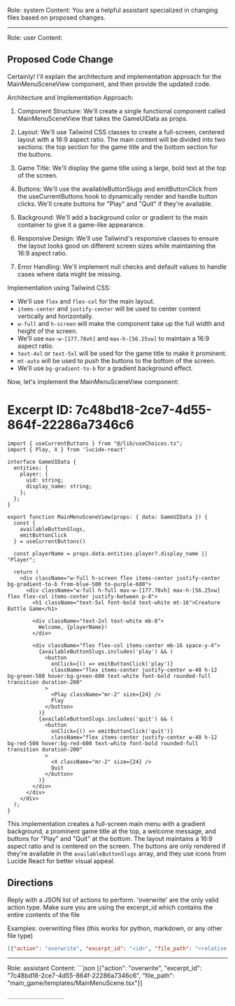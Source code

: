 Role: system
Content: You are a helpful assistant specialized in changing files based on proposed changes.
__________________
Role: user
Content: 
## Proposed Code Change
Certainly! I'll explain the architecture and implementation approach for the MainMenuSceneView component, and then provide the updated code.

Architecture and Implementation Approach:

1. Component Structure:
   We'll create a single functional component called MainMenuSceneView that takes the GameUIData as props.

2. Layout:
   We'll use Tailwind CSS classes to create a full-screen, centered layout with a 16:9 aspect ratio. The main content will be divided into two sections: the top section for the game title and the bottom section for the buttons.

3. Game Title:
   We'll display the game title using a large, bold text at the top of the screen.

4. Buttons:
   We'll use the availableButtonSlugs and emitButtonClick from the useCurrentButtons hook to dynamically render and handle button clicks. We'll create buttons for "Play" and "Quit" if they're available.

5. Background:
   We'll add a background color or gradient to the main container to give it a game-like appearance.

6. Responsive Design:
   We'll use Tailwind's responsive classes to ensure the layout looks good on different screen sizes while maintaining the 16:9 aspect ratio.

7. Error Handling:
   We'll implement null checks and default values to handle cases where data might be missing.

Implementation using Tailwind CSS:

- We'll use `flex` and `flex-col` for the main layout.
- `items-center` and `justify-center` will be used to center content vertically and horizontally.
- `w-full` and `h-screen` will make the component take up the full width and height of the screen.
- We'll use `max-w-[177.78vh]` and `max-h-[56.25vw]` to maintain a 16:9 aspect ratio.
- `text-4xl` or `text-5xl` will be used for the game title to make it prominent.
- `mt-auto` will be used to push the buttons to the bottom of the screen.
- We'll use `bg-gradient-to-b` for a gradient background effect.

Now, let's implement the MainMenuSceneView component:

# Excerpt ID: 7c48bd18-2ce7-4d55-864f-22286a7346c6
```tsx main_game/templates/MainMenuScene.tsx
import { useCurrentButtons } from "@/lib/useChoices.ts";
import { Play, X } from 'lucide-react'

interface GameUIData {
  entities: {
    player: {
      uid: string;
      display_name: string;
    };
  };
}

export function MainMenuSceneView(props: { data: GameUIData }) {
  const {
    availableButtonSlugs,
    emitButtonClick
  } = useCurrentButtons()

  const playerName = props.data.entities.player?.display_name || "Player";

  return (
    <div className="w-full h-screen flex items-center justify-center bg-gradient-to-b from-blue-500 to-purple-600">
      <div className="w-full h-full max-w-[177.78vh] max-h-[56.25vw] flex flex-col items-center justify-between p-8">
        <h1 className="text-5xl font-bold text-white mt-16">Creature Battle Game</h1>
        
        <div className="text-2xl text-white mb-8">
          Welcome, {playerName}!
        </div>

        <div className="flex flex-col items-center mb-16 space-y-4">
          {availableButtonSlugs.includes('play') && (
            <button
              onClick={() => emitButtonClick('play')}
              className="flex items-center justify-center w-48 h-12 bg-green-500 hover:bg-green-600 text-white font-bold rounded-full transition duration-200"
            >
              <Play className="mr-2" size={24} />
              Play
            </button>
          )}
          {availableButtonSlugs.includes('quit') && (
            <button
              onClick={() => emitButtonClick('quit')}
              className="flex items-center justify-center w-48 h-12 bg-red-500 hover:bg-red-600 text-white font-bold rounded-full transition duration-200"
            >
              <X className="mr-2" size={24} />
              Quit
            </button>
          )}
        </div>
      </div>
    </div>
  );
}
```

This implementation creates a full-screen main menu with a gradient background, a prominent game title at the top, a welcome message, and buttons for "Play" and "Quit" at the bottom. The layout maintains a 16:9 aspect ratio and is centered on the screen. The buttons are only rendered if they're available in the `availableButtonSlugs` array, and they use icons from Lucide React for better visual appeal.

## Directions
Reply with a JSON list of actions to perform. 'overwrite' are the only valid action type. 
Make sure you are using the excerpt_id which contains the entire contents of the file

Examples:
overwriting files (this works for python, markdown, or any other file type)
```json output_example1
[{"action": "overwrite", "excerpt_id": "<id>", "file_path": "<relative file path>"}]
```

__________________
Role: assistant
Content: ```json
[{"action": "overwrite", "excerpt_id": "7c48bd18-2ce7-4d55-864f-22286a7346c6", "file_path": "main_game/templates/MainMenuScene.tsx"}]
```
__________________
